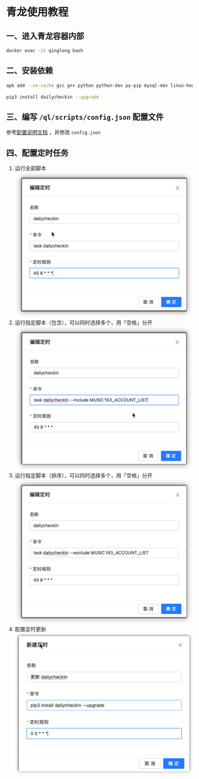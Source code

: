 # 青龙使用教程

## 一、进入青龙容器内部

```bash
docker exec -it qinglong bash
```

## 二、安装依赖

```bash
apk add --no-cache gcc g++ python python-dev py-pip mysql-dev linux-headers libffi-dev openssl-dev
```

```bash
pip3 install dailycheckin --upgrade
```

## 三、编写 `/ql/scripts/config.json` 配置文件

参考[配置说明文档](https://sitoi.gitee.io/dailycheckin/settings/) ，并修改 `config.json`

## 四、配置定时任务

1. 运行全部脚本
    ![定时任务](img/qinglong-base.png)
2. 运行指定脚本（包含），可以同时选择多个，用「空格」分开
    ![定时任务](img/qinglong-include.png)
3. 运行指定脚本（排序），可以同时选择多个，用「空格」分开
    ![定时任务](img/qinglong-exclude.png)
4. 配置定时更新
    ![定时更新](img/update.png)